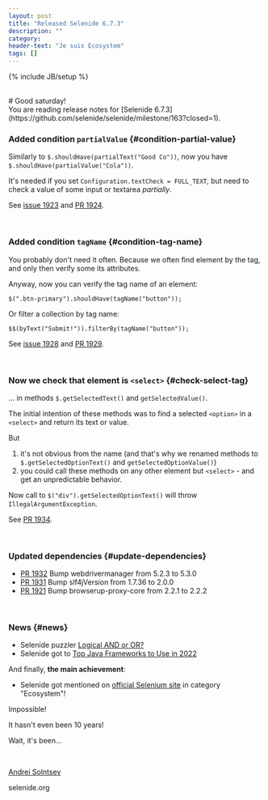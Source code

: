 ```yaml
---
layout: post
title: "Released Selenide 6.7.3"
description: ""
category:
header-text: "Je suis Ecosystem"
tags: []
---
```

{% include JB/setup %}

<br>
# Good saturday!

<br>
You are reading release notes for [Selenide 6.7.3](https://github.com/selenide/selenide/milestone/163?closed=1).

### Added condition `partialValue` {#condition-partial-value}

Similarly to `$.shouldHave(partialText("Good Co"))`, now you have `$.shouldHave(partialValue("Cola"))`.

It's needed if you set `Configuration.textCheck = FULL_TEXT`, but need to check a value of some input or textarea _partially_.

See [issue 1923](https://github.com/selenide/selenide/issues/1923) and [PR 1924](https://github.com/selenide/selenide/pull/1924).

<br>

### Added condition `tagName` {#condition-tag-name}

You probably don't need it often. Because we often find element by the tag, and only then verify some its attributes.

Anyway, now you can verify the tag name of an element:

`$(".btn-primary").shouldHave(tagName("button"));`

Or filter a collection by tag name:

`$$(byText("Submit!")).filterBy(tagName("button"));`

See [issue 1928](https://github.com/selenide/selenide/issues/1928) and [PR 1929](https://github.com/selenide/selenide/pull/1929).

<br/>

### Now we check that element is `<select>` {#check-select-tag}

... in methods `$.getSelectedText()` and `getSelectedValue()`.

The initial intention of these methods was to find a selected `<option>` in a `<select>` and return its text or value.

But
1. it's not obvious from the name (and that's why we renamed methods to `$.getSelectedOptionText()` and `getSelectedOptionValue()`)
2. you could call these methods on any other element but `<select>` - and get an unpredictable behavior.

Now call to `$("div").getSelectedOptionText()` will throw `IllegalArgumentException`.

See [PR 1934](https://github.com/selenide/selenide/pull/1934).

<br>

### Updated dependencies {#update-dependencies}

* [PR 1932](https://github.com/selenide/selenide/pull/1932) Bump webdrivermanager from 5.2.3 to 5.3.0
* [PR 1931](https://github.com/selenide/selenide/pull/1931) Bump slf4jVersion from 1.7.36 to 2.0.0
* [PR 1921](https://github.com/selenide/selenide/pull/1921) Bump browserup-proxy-core from 2.2.1 to 2.2.2

<br>

### News {#news}

* Selenide puzzler [Logical AND or OR?](/2022/08/22/selenide-puzzler/)
* Selenide got to [Top Java Frameworks to Use in 2022](https://aglowiditsolutions.com/blog/top-java-frameworks/)


And finally, **the main achievement**:
* Selenide got mentioned on [official Selenium site](https://www.selenium.dev/ecosystem/) in category "Ecosystem"!

Impossible!

It hasn't even been 10 years!

Wait, it's been...

<br>

[Andrei Solntsev](http://asolntsev.github.io/)

selenide.org
